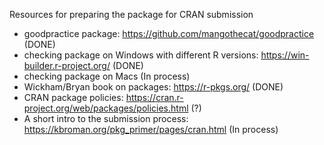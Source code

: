 Resources for preparing the package for CRAN submission

- goodpractice package: <https://github.com/mangothecat/goodpractice> (DONE)
- checking package on Windows with different R versions: <https://win-builder.r-project.org/> (DONE)
- checking package on Macs (In process)
- Wickham/Bryan book on packages: <https://r-pkgs.org/> (DONE)
- CRAN package policies: <https://cran.r-project.org/web/packages/policies.html> (?)
- A short intro to the submission process: <https://kbroman.org/pkg_primer/pages/cran.html> (In process)



 
